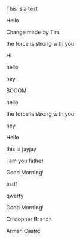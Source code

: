 This is a test

Hello

Change made by Tim


the force is strong with you

Hi

hello

hey


BOOOM

hello

the force is strong with you

hey

Hello

this is jayjay

i am you father

Good Morning!

asdf


qwerty

Good Morning!

Cristopher Branch

Arman Castro